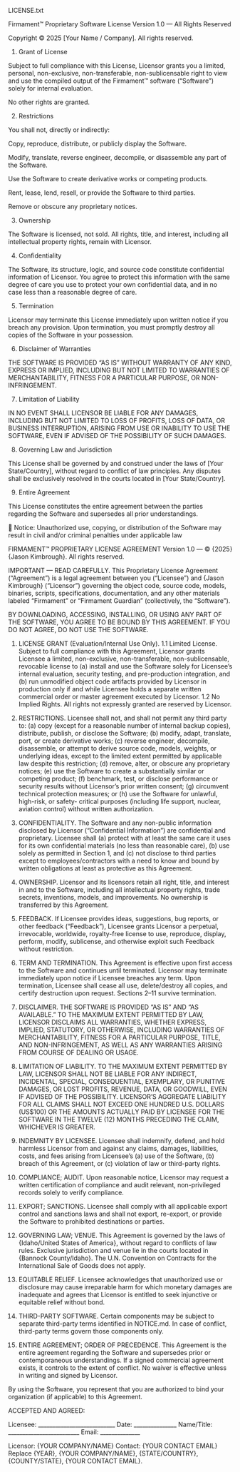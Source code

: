 

LICENSE.txt

Firmament™ Proprietary Software License
Version 1.0 — All Rights Reserved

Copyright © 2025 [Your Name / Company]. All rights reserved.

1. Grant of License

Subject to full compliance with this License, Licensor grants you a limited, personal, non-exclusive, non-transferable, non-sublicensable right to view and use the compiled output of the Firmament™ software (“Software”) solely for internal evaluation.

No other rights are granted.

2. Restrictions

You shall not, directly or indirectly:

Copy, reproduce, distribute, or publicly display the Software.

Modify, translate, reverse engineer, decompile, or disassemble any part of the Software.

Use the Software to create derivative works or competing products.

Rent, lease, lend, resell, or provide the Software to third parties.

Remove or obscure any proprietary notices.

3. Ownership

The Software is licensed, not sold. All rights, title, and interest, including all intellectual property rights, remain with Licensor.

4. Confidentiality

The Software, its structure, logic, and source code constitute confidential information of Licensor. You agree to protect this information with the same degree of care you use to protect your own confidential data, and in no case less than a reasonable degree of care.

5. Termination

Licensor may terminate this License immediately upon written notice if you breach any provision. Upon termination, you must promptly destroy all copies of the Software in your possession.

6. Disclaimer of Warranties

THE SOFTWARE IS PROVIDED “AS IS” WITHOUT WARRANTY OF ANY KIND, EXPRESS OR IMPLIED, INCLUDING BUT NOT LIMITED TO WARRANTIES OF MERCHANTABILITY, FITNESS FOR A PARTICULAR PURPOSE, OR NON-INFRINGEMENT.

7. Limitation of Liability

IN NO EVENT SHALL LICENSOR BE LIABLE FOR ANY DAMAGES, INCLUDING BUT NOT LIMITED TO LOSS OF PROFITS, LOSS OF DATA, OR BUSINESS INTERRUPTION, ARISING FROM USE OR INABILITY TO USE THE SOFTWARE, EVEN IF ADVISED OF THE POSSIBILITY OF SUCH DAMAGES.

8. Governing Law and Jurisdiction

This License shall be governed by and construed under the laws of [Your State/Country], without regard to conflict of law principles. Any disputes shall be exclusively resolved in the courts located in [Your State/Country].

9. Entire Agreement

This License constitutes the entire agreement between the parties regarding the Software and supersedes all prior understandings.

📌 Notice: Unauthorized use, copying, or distribution of the Software may result in civil and/or criminal penalties under applicable law










































FIRMAMENT™ PROPRIETARY LICENSE AGREEMENT
Version 1.0 — © {2025} {Jason Kimbrough}. All rights reserved.

IMPORTANT — READ CAREFULLY. This Proprietary License Agreement (“Agreement”) is a legal
agreement between you (“Licensee”) and {Jason Kimbrough} (“Licensor”) governing the
object code, source code, models, binaries, scripts, specifications, documentation, and any
other materials labeled “Firmament” or “Firmament Guardian” (collectively, the “Software”).

BY DOWNLOADING, ACCESSING, INSTALLING, OR USING ANY PART OF THE SOFTWARE, YOU AGREE
TO BE BOUND BY THIS AGREEMENT. IF YOU DO NOT AGREE, DO NOT USE THE SOFTWARE.

1. LICENSE GRANT (Evaluation/Internal Use Only).
   1.1 Limited License. Subject to full compliance with this Agreement, Licensor grants
       Licensee a limited, non-exclusive, non-transferable, non-sublicensable, revocable
       license to (a) install and use the Software solely for Licensee’s internal evaluation,
       security testing, and pre-production integration, and (b) run unmodified object code
       artifacts provided by Licensor in production only if and while Licensee holds a
       separate written commercial order or master agreement executed by Licensor.
   1.2 No Implied Rights. All rights not expressly granted are reserved by Licensor.

2. RESTRICTIONS.
   Licensee shall not, and shall not permit any third party to: (a) copy (except for a
   reasonable number of internal backup copies), distribute, publish, or disclose the
   Software; (b) modify, adapt, translate, port, or create derivative works; (c) reverse
   engineer, decompile, disassemble, or attempt to derive source code, models, weights, or
   underlying ideas, except to the limited extent permitted by applicable law despite this
   restriction; (d) remove, alter, or obscure any proprietary notices; (e) use the Software
   to create a substantially similar or competing product; (f) benchmark, test, or disclose
   performance or security results without Licensor’s prior written consent; (g) circumvent
   technical protection measures; or (h) use the Software for unlawful, high-risk, or safety-
   critical purposes (including life support, nuclear, aviation control) without written
   authorization.

3. CONFIDENTIALITY.
   The Software and any non-public information disclosed by Licensor (“Confidential
   Information”) are confidential and proprietary. Licensee shall (a) protect with at least
   the same care it uses for its own confidential materials (no less than reasonable care),
   (b) use solely as permitted in Section 1, and (c) not disclose to third parties except to
   employees/contractors with a need to know and bound by written obligations at least as
   protective as this Agreement.

4. OWNERSHIP.
   Licensor and its licensors retain all right, title, and interest in and to the Software,
   including all intellectual property rights, trade secrets, inventions, models, and
   improvements. No ownership is transferred by this Agreement.

5. FEEDBACK.
   If Licensee provides ideas, suggestions, bug reports, or other feedback (“Feedback”),
   Licensee grants Licensor a perpetual, irrevocable, worldwide, royalty-free license to use,
   reproduce, display, perform, modify, sublicense, and otherwise exploit such Feedback
   without restriction.

6. TERM AND TERMINATION.
   This Agreement is effective upon first access to the Software and continues until
   terminated. Licensor may terminate immediately upon notice if Licensee breaches any term.
   Upon termination, Licensee shall cease all use, delete/destroy all copies, and certify
   destruction upon request. Sections 2–11 survive termination.

7. DISCLAIMER.
   THE SOFTWARE IS PROVIDED “AS IS” AND “AS AVAILABLE.” TO THE MAXIMUM EXTENT PERMITTED BY
   LAW, LICENSOR DISCLAIMS ALL WARRANTIES, WHETHER EXPRESS, IMPLIED, STATUTORY, OR OTHERWISE,
   INCLUDING WARRANTIES OF MERCHANTABILITY, FITNESS FOR A PARTICULAR PURPOSE, TITLE, AND
   NON-INFRINGEMENT, AS WELL AS ANY WARRANTIES ARISING FROM COURSE OF DEALING OR USAGE.

8. LIMITATION OF LIABILITY.
   TO THE MAXIMUM EXTENT PERMITTED BY LAW, LICENSOR SHALL NOT BE LIABLE FOR ANY INDIRECT,
   INCIDENTAL, SPECIAL, CONSEQUENTIAL, EXEMPLARY, OR PUNITIVE DAMAGES, OR LOST PROFITS,
   REVENUE, DATA, OR GOODWILL, EVEN IF ADVISED OF THE POSSIBILITY. LICENSOR’S AGGREGATE
   LIABILITY FOR ALL CLAIMS SHALL NOT EXCEED ONE HUNDRED U.S. DOLLARS (US$100) OR THE AMOUNTS
   ACTUALLY PAID BY LICENSEE FOR THE SOFTWARE IN THE TWELVE (12) MONTHS PRECEDING THE CLAIM,
   WHICHEVER IS GREATER.

9. INDEMNITY BY LICENSEE.
   Licensee shall indemnify, defend, and hold harmless Licensor from and against any claims,
   damages, liabilities, costs, and fees arising from Licensee’s (a) use of the Software, (b)
   breach of this Agreement, or (c) violation of law or third-party rights.

10. COMPLIANCE; AUDIT.
   Upon reasonable notice, Licensor may request a written certification of compliance and
   audit relevant, non-privileged records solely to verify compliance.

11. EXPORT; SANCTIONS.
   Licensee shall comply with all applicable export control and sanctions laws and shall not
   export, re-export, or provide the Software to prohibited destinations or parties.

12. GOVERNING LAW; VENUE.
   This Agreement is governed by the laws of {Idaho/United States of America}, without regard to conflicts of
   law rules. Exclusive jurisdiction and venue lie in the courts located in {Bannock County/Idaho}.
   The U.N. Convention on Contracts for the International Sale of Goods does not apply.

13. EQUITABLE RELIEF.
   Licensee acknowledges that unauthorized use or disclosure may cause irreparable harm for
   which monetary damages are inadequate and agrees that Licensor is entitled to seek
   injunctive or equitable relief without bond.

14. THIRD-PARTY SOFTWARE.
   Certain components may be subject to separate third-party terms identified in NOTICE.md.
   In case of conflict, third-party terms govern those components only.

15. ENTIRE AGREEMENT; ORDER OF PRECEDENCE.
   This Agreement is the entire agreement regarding the Software and supersedes prior or
   contemporaneous understandings. If a signed commercial agreement exists, it controls to
   the extent of conflict. No waiver is effective unless in writing and signed by Licensor.

By using the Software, you represent that you are authorized to bind your organization (if
applicable) to this Agreement.

ACCEPTED AND AGREED:

Licensee: ___________________________      Date: _______________
Name/Title: _________________________       Email: ______________

Licensor: {YOUR COMPANY/NAME}
Contact: {YOUR CONTACT EMAIL}
Replace {YEAR}, {YOUR COMPANY/NAME}, {STATE/COUNTRY}, {COUNTY/STATE}, {YOUR CONTACT EMAIL}.
